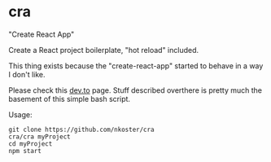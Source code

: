 # cra
"Create React App"

Create a React project boilerplate, "hot reload" included.

This thing exists because the "create-react-app" started to behave in a way I don't like.

Please check this [dev.to](https://dev.to/nikhilkumaran/don-t-use-create-react-app-how-you-can-set-up-your-own-reactjs-boilerplate-43l0) page.
Stuff described overthere is pretty much the basement of this simple bash script.

Usage:

```
git clone https://github.com/nkoster/cra
cra/cra myProject
cd myProject
npm start
```
